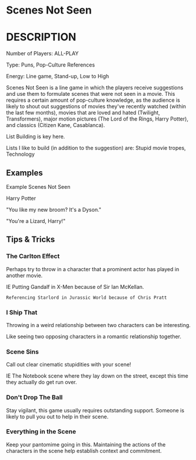 ﻿# Scenes Not Seen


# DESCRIPTION


Number of Players: ALL-PLAY

Type: Puns, Pop-Culture References

Energy: Line game, Stand-up, Low to High 


Scenes Not Seen is a line game in which the players receive suggestions and use them to formulate scenes that were not seen in a movie. This requires a certain amount of pop-culture knowledge, as the audience is likely to shout out suggestions of movies they've recently watched (within the last few months), movies that are loved and hated (Twilight, Transformers), major motion pictures (The Lord of the Rings, Harry Potter), and classics (Citizen Kane, Casablanca).


List Building is key here.


Lists I like to build (in addition to the suggestion) are:
Stupid movie tropes, Technology


## Examples


Example Scenes Not Seen

Harry Potter

"You like my new broom? It's a Dyson."

"You're a Lizard, Harry!"


## Tips & Tricks


### The Carlton Effect

Perhaps try to throw in a character that a prominent actor has played in another movie. 

IE Putting Gandalf in X-Men because of Sir Ian McKellan.

    Referencing Starlord in Jurassic World because of Chris Pratt


### I Ship That

Throwing in a weird relationship between two characters can be interesting. 

Like seeing two opposing characters in a romantic relationship together.


### Scene Sins

Call out clear cinematic stupidities with your scene!

IE The Notebook scene where they lay down on the street, except this time they actually do get run over.


### Don't Drop The Ball

Stay vigilant, this game usually requires outstanding support. Someone is likely to pull you out to help in their scene.


### Everything in the Scene

Keep your pantomime going in this. Maintaining the actions of the characters in the scene help establish context and commitment.
